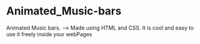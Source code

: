 # Animated_Music-bars
Animated Music bars. --> Made using HTML and CSS. It is cool and easy to use it freely inside your webPages
